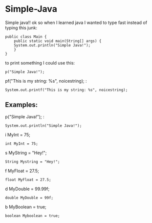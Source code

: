 # Simple-Java
Simple java!!
ok so when I learned java I wanted to type fast instead of typing this junk:
```
public class Main {
	public static void main(String[] args) {
	System.out.println("Simple Java!");
	}
}
```
to print something I could use this:
```
p("Simple Java!");
```


pf("This is my string: %s", noicestring); :
```
System.out.printf("This is my string: %s", noicestring);
```

## Examples:
p("Simple Java!"); :
```
System.out.println("Simple Java!");
```
i MyInt = 75;
```
int MyInt = 75;
```
s MyString = "Hey!";
```
String Mystring = "Hey!";
```
f MyFloat = 27.5;
```
float MyFloat = 27.5;
```
d MyDouble = 99.99f;
```
double MyDouble = 99f;
```
b MyBoolean = true;
```
boolean Myboolean = true;
```
